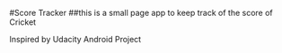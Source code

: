 #Score Tracker
##this is a small page app to keep track of the score of Cricket
<p>Inspired by Udacity Android Project</p>